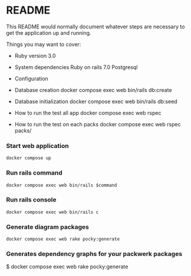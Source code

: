# README

This README would normally document whatever steps are necessary to get the
application up and running.

Things you may want to cover:

* Ruby version 3.0 

* System dependencies 
  Ruby on rails 7.0 
  Postgresql 

* Configuration

* Database creation
docker compose exec web bin/rails db:create 

* Database initialization
docker compose exec web bin/rails db:seed 

* How to run the test all app 
docker compose exec web rspec

* How to run the test on each packs
docker compose exec web rspec packs/

### Start web application 
`docker compose up `

### Run rails command  
`docker compose exec web bin/rails $command`

### Run rails console 
`docker compose exec web bin/rails c `

### Generate diagram packages 
`docker compose exec web rake pocky:generate`

### Generates dependency graphs for your packwerk packages
$ docker compose exec web rake pocky:generate



